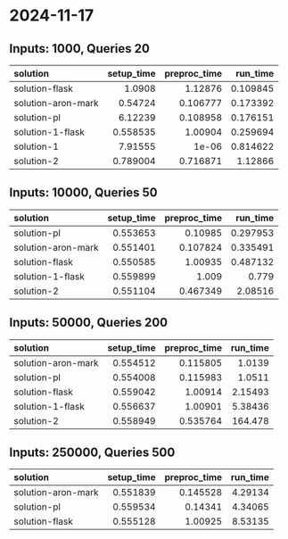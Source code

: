 # 2024-11-17

## Inputs: 1000, Queries 20

| solution           |   setup_time |   preproc_time |   run_time |
|:-------------------|-------------:|---------------:|-----------:|
| solution-flask     |     1.0908   |       1.12876  |   0.109845 |
| solution-aron-mark |     0.54724  |       0.106777 |   0.173392 |
| solution-pl        |     6.12239  |       0.108958 |   0.176151 |
| solution-1-flask   |     0.558535 |       1.00904  |   0.259694 |
| solution-1         |     7.91555  |       1e-06    |   0.814622 |
| solution-2         |     0.789004 |       0.716871 |   1.12866  |

## Inputs: 10000, Queries 50

| solution           |   setup_time |   preproc_time |   run_time |
|:-------------------|-------------:|---------------:|-----------:|
| solution-pl        |     0.553653 |       0.10985  |   0.297953 |
| solution-aron-mark |     0.551401 |       0.107824 |   0.335491 |
| solution-flask     |     0.550585 |       1.00935  |   0.487132 |
| solution-1-flask   |     0.559899 |       1.009    |   0.779    |
| solution-2         |     0.551104 |       0.467349 |   2.08516  |

## Inputs: 50000, Queries 200

| solution           |   setup_time |   preproc_time |   run_time |
|:-------------------|-------------:|---------------:|-----------:|
| solution-aron-mark |     0.554512 |       0.115805 |    1.0139  |
| solution-pl        |     0.554008 |       0.115983 |    1.0511  |
| solution-flask     |     0.559042 |       1.00914  |    2.15493 |
| solution-1-flask   |     0.556637 |       1.00901  |    5.38436 |
| solution-2         |     0.558949 |       0.535764 |  164.478   |

## Inputs: 250000, Queries 500

| solution           |   setup_time |   preproc_time |   run_time |
|:-------------------|-------------:|---------------:|-----------:|
| solution-aron-mark |     0.551839 |       0.145528 |    4.29134 |
| solution-pl        |     0.559534 |       0.14341  |    4.34065 |
| solution-flask     |     0.555128 |       1.00925  |    8.53135 |